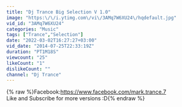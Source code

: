 ```yaml
---
title: "Dj Trance Big Selection V 1.0"
image: "https:\/\/i.ytimg.com\/vi\/3AMq7W6XU24\/hqdefault.jpg"
vid_id: "3AMq7W6XU24"
categories: "Music"
tags: ["Trance","Selection"]
date: "2022-03-02T16:27:27+03:00"
vid_date: "2014-07-25T22:33:19Z"
duration: "PT1M18S"
viewcount: "25"
likeCount: "1"
dislikeCount: ""
channel: "Dj Trance"
---
```

{% raw %}Facebook:<a rel="nofollow" target="blank" href="https://www.facebook.com/mark.trance.7">https://www.facebook.com/mark.trance.7</a><br />Like and Subscribe for more versions :D{% endraw %}
